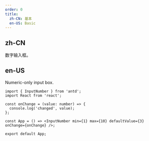 ```yaml
---
order: 0
title:
  zh-CN: 基本
  en-US: Basic
---
```


## zh-CN

数字输入框。

## en-US

Numeric-only input box.

```tsx
import { InputNumber } from 'antd';
import React from 'react';

const onChange = (value: number) => {
  console.log('changed', value);
};

const App = () => <InputNumber min={1} max={10} defaultValue={3} onChange={onChange} />;

export default App;
```
